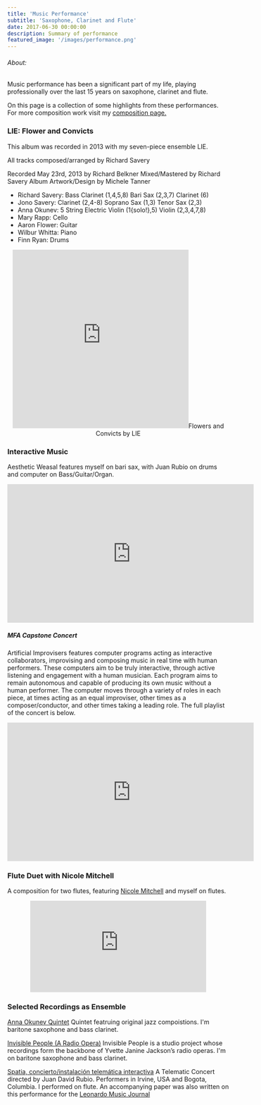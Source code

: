```yaml
---
title: 'Music Performance'
subtitle: 'Saxophone, Clarinet and Flute'
date: 2017-06-30 00:00:00
description: Summary of performance
featured_image: '/images/performance.png'
---
```

###### About:
Music performance has been a significant part of my life, playing professionally over the last 15 years on saxophone, clarinet and flute.

On this page is a collection of some highlights from these performances. For more composition work visit my [composition page.](/project/composition)

### LIE: Flower and Convicts
This album was recorded in 2013 with my seven-piece ensemble LIE.

All tracks composed/arranged by Richard Savery

Recorded May 23rd, 2013 by Richard Belkner
Mixed/Mastered by Richard Savery
Album Artwork/Design by Michele Tanner

- Richard Savery: Bass Clarinet (1,4,5,8) Bari Sax (2,3,7) Clarinet (6)
- Jono Savery: Clarinet (2,4-8) Soprano Sax (1,3) Tenor Sax (2,3)
- Anna Okunev: 5 String Electric Violin (1{solo!},5) Violin (2,3,4,7,8)
- Mary Rapp: Cello
- Aaron Flower: Guitar
- Wilbur Whitta: Piano
- Finn Ryan: Drums

<p align="center">
<iframe style="border: 0; width: 400px; height: 406px;" src="https://bandcamp.com/EmbeddedPlayer/album=2162772031/size=large/bgcol=ffffff/linkcol=0687f5/artwork=small/transparent=true/" seamless><a href="https://richardsavery.bandcamp.com/album/flowers-and-convicts"></iframe>Flowers and Convicts by LIE</a></iframe></p>

### Interactive Music
Aesthetic Weasal features myself on bari sax, with Juan Rubio on drums and computer on Bass/Guitar/Organ.
<iframe width="560" height="315" src="https://www.youtube.com/embed/PbPXrBGM3ps" frameborder="0" allow="accelerometer; autoplay; clipboard-write; encrypted-media; gyroscope; picture-in-picture" allowfullscreen></iframe>


##### MFA Capstone Concert

Artificial Improvisers features computer programs acting as interactive collaborators, improvising and composing music in real time with human performers. These computers aim to be truly interactive, through active listening and engagement with a human musician. Each program aims to remain autonomous and capable of producing its own music without a human performer. The computer moves through a variety of roles in each piece, at times acting as an equal improviser, other times as a composer/conductor, and other times taking a leading role. The full playlist of the concert is below.

<iframe width="560" height="315" src="https://www.youtube.com/embed/videoseries?list=PLTKANSuJYRFvJ1o4PxCYvhsAMmYhM_5Ad" frameborder="0" allow="accelerometer; autoplay; clipboard-write; encrypted-media; gyroscope; picture-in-picture" allowfullscreen></iframe>

### Flute Duet with Nicole Mitchell
A composition for two flutes, featuring [Nicole Mitchell](https://www.nicolemitchell.com/) and myself on flutes.
<p align="center"><iframe style="border: 0; width: 400px; height: 208px;" src="https://bandcamp.com/EmbeddedPlayer/album=504517863/size=large/bgcol=ffffff/linkcol=0687f5/artwork=small/transparent=true/" seamless><a href="https://richardsavery.bandcamp.com/album/cyclargus-erembis-flute-duets">Cyclargus Erembis - Flute Duets by richardsavery</a></iframe></p>

### Selected Recordings as Ensemble
[Anna Okunev Quintet](https://annaosavery.bandcamp.com/album/anna-savery-quintet)
Quintet featruing original jazz compoistions. I'm baritone saxophone and bass clarinet.


[Invisible People (A Radio Opera)](http://www.yvettejackson.com/ep01)
Invisible People is a studio project whose recordings form the backbone of Yvette Janine Jackson’s radio operas. I'm on baritone saxophone and bass clarinet.

[Spatia, concierto/instalación telemática interactiva](https://youtu.be/K9d6VVFLsUA)
A Telematic Concert directed by Juan David Rubio. Performers in Irvine, USA and Bogota, Columbia. I performed on flute.
An accompanying paper was also written on this performance for the [Leonardo Music Journal](http://www.mitpressjournals.org/doi/abs/10.1162/LMJ_a_00190#.VESZqIvF8sY)

<!-- Juan's Concert
<!-- https://www.youtube.com/watch?v=gPdRt-2GLwc -->
<!-- Hassan's concert -->
<!-- http://www.youtube.com/watch?v=F1XfIabHZaM -->
